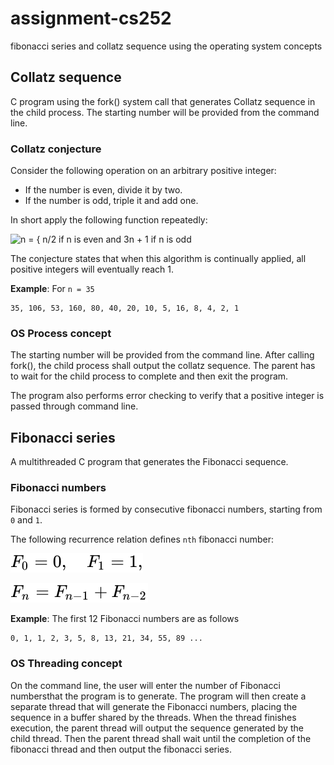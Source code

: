 # assignment-cs252

fibonacci series and collatz sequence using the operating system concepts


## Collatz sequence

C program using the fork() system call that generates Collatz sequence
in the child process. The starting number will be provided from the command line.


### Collatz conjecture

Consider the following operation on an arbitrary positive integer:

- If the number is even, divide it by two.
- If the number is odd, triple it and add one.


In short apply the following function repeatedly:

![n = { n/2 if n is even and 3n + 1 if n is odd](/collatz-sequence/collatz.svg)


The conjecture states that when this algorithm is continually applied,
all positive integers will eventually reach 1.

**Example**: For `n = 35`
```
35, 106, 53, 160, 80, 40, 20, 10, 5, 16, 8, 4, 2, 1
```


### OS Process concept

The starting number will be provided from the command line.
After calling fork(), the child process shall output the
collatz sequence. The parent has to wait for the child process
to complete and then exit the program.

The program also performs error checking to verify that
a positive integer is passed through command line.


## Fibonacci series

A multithreaded C program that generates the Fibonacci sequence.


### Fibonacci numbers

Fibonacci series is formed by consecutive fibonacci numbers,
starting from `0` and `1`.

The following recurrence relation defines `nth` fibonacci number:

![F0 = 0, F1 = 1](/Fibonacci_series/fibonacci1.svg)

![Fn = Fn-1 + Fn-2](/Fibonacci_series/fibonacci2.svg)

**Example**: The first 12 Fibonacci numbers are as follows
```
0, 1, 1, 2, 3, 5, 8, 13, 21, 34, 55, 89 ...
```


### OS Threading concept

On the command line, the user will enter the number of
Fibonacci numbersthat the program is to generate. The program
will then create a separate thread that will generate the
Fibonacci numbers, placing the sequence in a buffer shared
by the threads. When the thread finishes execution,
the parent thread will output the sequence generated
by the child thread. Then the parent thread shall wait
until the completion of the fibonacci thread and then
output the fibonacci series.
